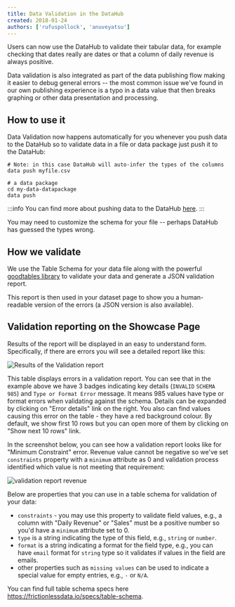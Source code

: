 ```yaml
---
title: Data Validation in the DataHub
created: 2018-01-24
authors: ['rufuspollock', 'anuveyatsu']
---
```


Users can now use the DataHub to validate their tabular data, for example checking that dates really are dates or that a column of daily revenue is always positive.

Data validation is also integrated as part of the data publishing flow making it easier to debug general errors -- the most common issue we've found in our own publishing experience is a typo in a data value that then breaks graphing or other data presentation and processing.

## How to use it

Data Validation now happens automatically for you whenever you push data to the DataHub so to validate data in a file or data package just push it to the DataHub:

```
# Note: in this case DataHub will auto-infer the types of the columns
data push myfile.csv

# a data package
cd my-data-datapackage
data push
```

:::info
You can find more about pushing data to the DataHub [here](http://datahub.io/docs/getting-started/publishing-data).
:::

You may need to customize the schema for your file -- perhaps DataHub has guessed the types wrong.

## How we validate

We use the Table Schema for your data file along with the powerful [goodtables library](https://github.com/frictionlessdata/goodtables-py) to validate your data and generate a JSON validation report.

This report is then used in your dataset page to show you a human-readable version of the errors (a JSON version is also available).

## Validation reporting on the Showcase Page

Results of the report will be displayed in an easy to understand form. Specifically, if there are errors you will see a detailed report like this:

![Results of the Validation report](/static/img/docs/validation-report-vix-daily.png)

This table displays errors in a validation report. You can see that in the example above we have 3 badges indicating key details (`INVALID` `SCHEMA` `985`) and `Type or Format Error` message. It means 985 values have type or format errors when validating against the schema. Details can be expanded by clicking on "Error details" link on the right. You also can find values causing this error on the table - they have a red background colour. By default, we show first 10 rows but you can open more of them by clicking on "Show next 10 rows" link.

In the screenshot below, you can see how a validation report looks like for "Minimum Constraint" error. Revenue value cannot be negative so we've set `constraints` property with a `minimum` attribute as 0 and validation process identified which value is not meeting that requirement:

![validation report revenue](/static/img/docs/validation-report-revenue.png)

Below are properties that you can use in a table schema for validation of your data:

* `constraints` - you may use this property to validate field values, e.g., a column with "Daily Revenue" or "Sales" must be a positive number so you'd have a `minimum` attribute set to 0.
* `type` is a string indicating the type of this field, e.g., `string` or `number`.
* `format` is a string indicating a format for the field type, e.g., you can have `email` format for `string` type so it validates if values in the field are emails.
* other properties such as `missing values` can be used to indicate a special value for empty entries, e.g., `-` or `N/A`.

You can find full table schema specs here https://frictionlessdata.io/specs/table-schema.

